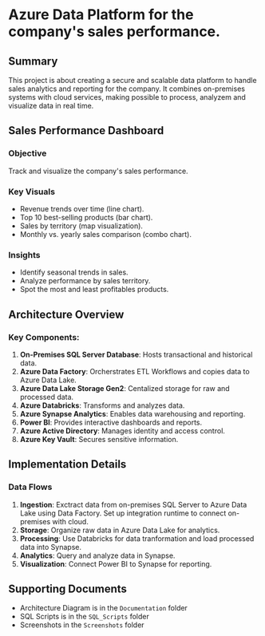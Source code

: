 # Azure Data Platform for the company's sales performance.

## Summary

This project is about creating a secure and scalable data platform to handle sales analytics and reporting for the company. It combines on-premises systems with cloud services, making possible to process, analyzem and visualize data in real time.

## Sales Performance Dashboard

### Objective

Track and visualize the company's sales performance.

### Key Visuals

* Revenue trends over time (line chart).
* Top 10 best-selling products (bar chart).
* Sales by territory (map visualization).
* Monthly vs. yearly sales comparison (combo chart).

### Insights

* Identify seasonal trends in sales.
* Analyze performance by sales territory.
* Spot the most and least profitables products.

## Architecture Overview

### Key Components:

1. **On-Premises SQL Server Database**: Hosts transactional and historical data.
2. **Azure Data Factory**: Orcherstrates ETL Workflows and copies data to Azure Data Lake.
3. **Azure Data Lake Storage Gen2**: Centalized storage for raw and processed data.
4. **Azure Databricks**: Transforms and analyzes data.
5. **Azure Synapse Analytics**: Enables data warehousing and reporting.
6. **Power BI**: Provides interactive dashboards and reports.
7. **Azure Active Directory**: Manages identity and access control.
8. **Azure Key Vault**: Secures sensitive information.

## Implementation Details

### Data Flows

1. **Ingestion**: Exctract data from on-premises SQL Server to Azure Data Lake using Data Factory. Set up integration runtime to connect on-premises with cloud.
2. **Storage**: Organize raw data in Azure Data Lake for analytics.
3. **Processing**: Use Databricks for data tranformation and load processed data into Synapse.
4. **Analytics**: Query and analyze data in Synapse.
5. **Visualization**: Connect Power BI to Synapse for reporting.

## Supporting Documents

* Architecture Diagram is in the `Documentation` folder
* SQL Scripts is in the `SQL_Scripts` folder
* Screenshots in the `Screenshots` folder
